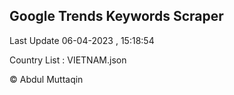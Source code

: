 

## Google Trends Keywords Scraper 
 
Last Update 06-04-2023 , 15:18:54

Country List :
VIETNAM.json



© Abdul Muttaqin 
